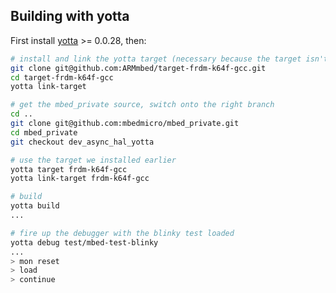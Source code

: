 ## Building with yotta

First install [yotta](http://github.com/ARMmbed/yotta) >= 0.0.28, then:

```bash
# install and link the yotta target (necessary because the target isn't published)
git clone git@github.com:ARMmbed/target-frdm-k64f-gcc.git
cd target-frdm-k64f-gcc
yotta link-target

# get the mbed_private source, switch onto the right branch
cd .. 
git clone git@github.com:mbedmicro/mbed_private.git
cd mbed_private
git checkout dev_async_hal_yotta

# use the target we installed earlier
yotta target frdm-k64f-gcc
yotta link-target frdm-k64f-gcc

# build
yotta build
...

# fire up the debugger with the blinky test loaded
yotta debug test/mbed-test-blinky
...
> mon reset
> load
> continue

```

